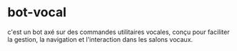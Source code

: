 # bot-vocal
c'est un bot axé sur des commandes utilitaires vocales, conçu pour faciliter la gestion, la navigation et l'interaction dans les salons vocaux.
